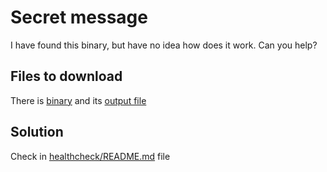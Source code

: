 # Secret message

I have found this binary, but have no idea how does it work. Can you help?


## Files to download

There is [binary](challene/bin) and its [output file](challenge/out)


## Solution

Check in [healthcheck/README.md](healthcheck/README.md) file